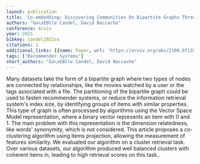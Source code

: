 ```yaml
---
layout: publication
title: 'Co-embedding: Discovering Communities On Bipartite Graphs Through Projection'
authors: "Ga\xEBlle Candel, David Naccache"
conference: Arxiv
year: 2021
bibkey: candel2021co
citations: 1
additional_links: [{name: Paper, url: 'https://arxiv.org/abs/2109.07135'}]
tags: ["Recommender Systems"]
short_authors: "Ga\xEBlle Candel, David Naccache"
---
```

Many datasets take the form of a bipartite graph where two types of nodes are
connected by relationships, like the movies watched by a user or the tags
associated with a file. The partitioning of the bipartite graph could be used
to fasten recommender systems, or reduce the information retrieval system's
index size, by identifying groups of items with similar properties. This type
of graph is often processed by algorithms using the Vector Space Model
representation, where a binary vector represents an item with 0 and 1. The main
problem with this representation is the dimension relatedness, like words'
synonymity, which is not considered. This article proposes a co-clustering
algorithm using items projection, allowing the measurement of features
similarity. We evaluated our algorithm on a cluster retrieval task. Over
various datasets, our algorithm produced well balanced clusters with coherent
items in, leading to high retrieval scores on this task..